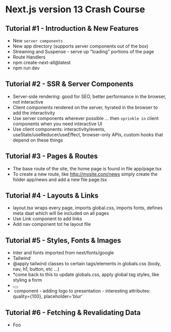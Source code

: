 # Next.js version 13 Crash Course

## Tutorial #1 - Introduction & New Features

- New `server components`
- New app directory (supports server components out of the box)
- Streaming and Suspense - serve up "loading" portions of the page
- Route Handlers
- npm create-next-all@latest
- npm run dev

## Tutorial #2 - SSR & Server Components

- Server-side rendering: good for SEO, better performance in the browser, not interactive
- Client components rendered on the server, hyrated in the browser to add the interactivity
- Use server components wherever possible ... then `sprinkle in` client components when you need interactive UI
- Use client components: interactivity/events, useState/useReducer/useEffect, browser-only APIs, custom hooks that depend on these things

## Tutorial #3 - Pages & Routes

- The base route of the site, the home page is found in file app/page.tsx
- To create a new route, like http://mysite.com/news simply create the folder app/news and add a new file page.tsx

## Tutorial #4 - Layouts & Links

- layout.tsx wraps every page, imports global.css, imports fonts, defines meta daat which will be included on all pages
- Use Link component to add links
- Add nav component tot he layout file

## Tutorial #5 - Styles, Fonts & Images

- Inter and fonts imported from next/fonts/google
- Tailwind
- @apply tailwind classes to certain tags/elements in globals.css (body, nav, h1, button, etc ...)
- \*come back to this to update globals.css, apply global tag styles, like styling a form
- <Link><Button/><Link/>
- <Image> component - adding logo to presentation - interesting attributes: quality={100}, placeholder='blur'

## Tutorial #6 - Fetching & Revalidating Data

- Foo

